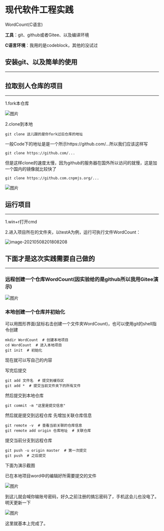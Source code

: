 # 现代软件工程实践

WordCount(C语言)

**工具**：git、github或者Gitee、以及编译环境

**C语言环境**：我用的是codeblock，其他的没试过

## 安装git、以及简单的使用

------

[地址]: https://blog.csdn.net/weixin_44950987/article/details/102619708?ops_request_misc=%257B%2522request%255Fid%2522%253A%2522162047385316780271560977%2522%252C%2522scm%2522%253A%252220140713.130102334..%2522%257D&amp;request_id=162047385316780271560977&amp;biz_id=0&amp;utm_medium=distribute.pc_search_result.none-task-blog-2~all~top_positive~default-1-102619708.first_rank_v2_pc_rank_v29&amp;utm_term=%E5%AE%89%E8%A3%85git&amp;spm=1018.2226.3001.4187



## 拉取别人仓库的项目

------

1.fork本仓库

![图片](http://img.cdn.sugarat.top/mdImg/MTYyMDQ3NTUxOTM0MA==620475519340)

2.clone到本地

```
git clone 这儿跟的是你fork过后仓库的地址
```

一般Code下的地址是是一个所示https://github.com/...所以我们应该这样写

```
git clone https://github.com/...
```

但是这样clone的速度太慢，因为github的服务器在国外所以访问的就慢，这是加一个国内的镜像就比较快了

```
git clone https://github.com.cnpmjs.org/...
```

![图片](http://img.cdn.sugarat.top/mdImg/MTYyMDQ3NTY1MTUyNg==620475651526)

## 运行项目

------

1.win+r打开cmd

2.进入项目所在的文件夹，以testA为例，运行可执行文件WordCount：

![image-20210508201808208](C:\Users\17256\AppData\Roaming\Typora\typora-user-images\image-20210508201808208.png)

## **下面才是这次实践需要自己做的**

------

### 远程创建一个仓库WordCount(因实验给的是github所以我用Gitee演示)

![图片](http://img.cdn.sugarat.top/mdImg/MTYyMDQ3NzIyODM3NQ==620477228375)

### 本地创建一个仓库并初始化

可以用图形界面(鼠标右击创建一个文件夹WordCount)，也可以使用git的shell指令创建

```
mkdir WordCount  # 创建本地项目
cd WordCount  # 进入本地项目
git init  # 初始化
```

现在就可以写自己的内容

写完后提交

```
git add 文件名  # 提交到缓存区
git add *  # 提交当前文件夹下的所有文件
```

然后提交到本地仓库

```
git commit -m "这里是提交信息"
```

然后就是提交到远程仓库 先增加关联仓库信息

```
git remote -v  # 查看当前关联的仓库信息
git remote add origin 仓库地址  # 关联仓库
```

提交当前分支到远程仓库

```
git push -u origin master  # 第一次提交
git push  # 之后提交
```

下面为演示截图

已在本地项目word中的编辑好所需要提交的文件

![图片](http://img.cdn.sugarat.top/mdImg/MTYyMDQ3ODQ3ODA2Nw==620478478067)

到这儿就会喊你输账号密码，好久之前注册的搞忘密码了，手机这会儿也没电了。明天更新一下

![图片](http://img.cdn.sugarat.top/mdImg/MTYyMDQ4MDAwNDAwNw==620480004007)

这里就基本上完成了。